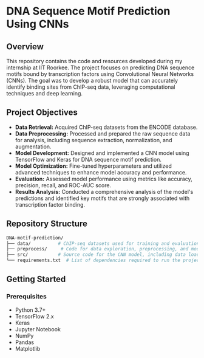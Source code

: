 # DNA Sequence Motif Prediction Using CNNs

## Overview
This repository contains the code and resources developed during my internship at IIT Roorkee. The project focuses on predicting DNA sequence motifs bound by transcription factors using Convolutional Neural Networks (CNNs). The goal was to develop a robust model that can accurately identify binding sites from ChIP-seq data, leveraging computational techniques and deep learning.

## Project Objectives
- **Data Retrieval:** Acquired ChIP-seq datasets from the ENCODE database.
- **Data Preprocessing:** Processed and prepared the raw sequence data for analysis, including sequence extraction, normalization, and augmentation.
- **Model Development:** Designed and implemented a CNN model using TensorFlow and Keras for DNA sequence motif prediction.
- **Model Optimization:** Fine-tuned hyperparameters and utilized advanced techniques to enhance model accuracy and performance.
- **Evaluation:** Assessed model performance using metrics like accuracy, precision, recall, and ROC-AUC score.
- **Results Analysis:** Conducted a comprehensive analysis of the model's predictions and identified key motifs that are strongly associated with transcription factor binding.

## Repository Structure

```bash
DNA-motif-prediction/
├── data/          # ChIP-seq datasets used for training and evaluation
├── preprocess/     # Code for data exploration, preprocessing, and model development
├── src/           # Source code for the CNN model, including data loading, model architecture, and training scripts
└── requirements.txt  # List of dependencies required to run the project
```

## Getting Started

### Prerequisites

- Python 3.7+
- TensorFlow 2.x
- Keras
- Jupyter Notebook
- NumPy
- Pandas
- Matplotlib
